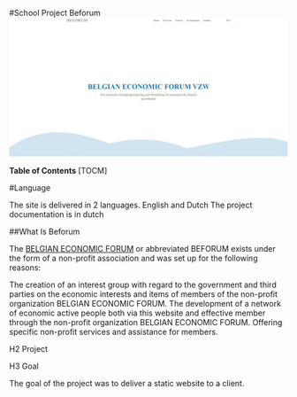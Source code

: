 #School Project Beforum
![](https://github.com/Liedev/beforum/blob/main/beforum.JPG)

**Table of Contents**
[TOCM]

#Language

The site is delivered in 2 languages. English and Dutch
The project documentation is in dutch

##What Is Beforum

The <a href="http://beforum.be/" target="_blank">BELGIAN ECONOMIC FORUM</a> or abbreviated BEFORUM exists under the form of a non-profit association and was set up for the following reasons:

The creation of an interest group with regard to the government and third parties on the economic interests and items of members of the non-profit organization BELGIAN ECONOMIC FORUM.
The development of a network of economic active people both via this website and effective member through the non-profit organization BELGIAN ECONOMIC FORUM.
Offering specific non-profit services and assistance for members.


H2 Project

H3 Goal

The goal of the project was to deliver a static website to a client.


